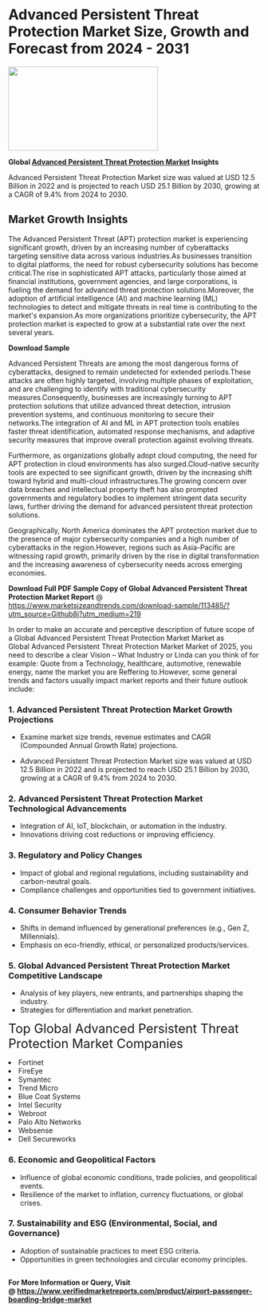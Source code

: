 <H1>Advanced Persistent Threat Protection Market Size, Growth and Forecast from 2024 - 2031</H1><img class="aligncenter size-medium wp-image-584254" src="https://thirdeyenews.in/wp-content/uploads/2024/09/Global-Market-Research-300x168.jpeg" alt="" width="300" height="168" /><p><strong>Global&nbsp;<a href="https://www.marketsizeandtrends.com/download-sample/113485/?utm_source=Github8j?utm_medium=219">Advanced Persistent Threat Protection Market</a> Insights</strong></p><p>Advanced Persistent Threat Protection Market size was valued at USD 12.5 Billion in 2022 and is projected to reach USD 25.1 Billion by 2030, growing at a CAGR of 9.4% from 2024 to 2030.</p><p><h2>Market Growth Insights</h2> <p>The Advanced Persistent Threat (APT) protection market is experiencing significant growth, driven by an increasing number of cyberattacks targeting sensitive data across various industries.As businesses transition to digital platforms, the need for robust cybersecurity solutions has become critical.The rise in sophisticated APT attacks, particularly those aimed at financial institutions, government agencies, and large corporations, is fueling the demand for advanced threat protection solutions.Moreover, the adoption of artificial intelligence (AI) and machine learning (ML) technologies to detect and mitigate threats in real time is contributing to the market's expansion.As more organizations prioritize cybersecurity, the APT protection market is expected to grow at a substantial rate over the next several years.</p> <p><strong>Download Sample</strong></p> <p>Advanced Persistent Threats are among the most dangerous forms of cyberattacks, designed to remain undetected for extended periods.These attacks are often highly targeted, involving multiple phases of exploitation, and are challenging to identify with traditional cybersecurity measures.Consequently, businesses are increasingly turning to APT protection solutions that utilize advanced threat detection, intrusion prevention systems, and continuous monitoring to secure their networks.The integration of AI and ML in APT protection tools enables faster threat identification, automated response mechanisms, and adaptive security measures that improve overall protection against evolving threats.</p> <p>Furthermore, as organizations globally adopt cloud computing, the need for APT protection in cloud environments has also surged.Cloud-native security tools are expected to see significant growth, driven by the increasing shift toward hybrid and multi-cloud infrastructures.The growing concern over data breaches and intellectual property theft has also prompted governments and regulatory bodies to implement stringent data security laws, further driving the demand for advanced persistent threat protection solutions.</p> <p>Geographically, North America dominates the APT protection market due to the presence of major cybersecurity companies and a high number of cyberattacks in the region.However, regions such as Asia-Pacific are witnessing rapid growth, primarily driven by the rise in digital transformation and the increasing awareness of cybersecurity needs across emerging economies.</p> <p><span class=""><strong>Download Full PDF Sample Copy of Global Advanced Persistent Threat Protection Market Report</strong> @ <a href="https://www.marketsizeandtrends.com/download-sample/113485/?utm_source=Github8j?utm_medium=219" target="_blank">https://www.marketsizeandtrends.com/download-sample/113485/?utm_source=Github8j?utm_medium=219</a></span></p><p>In order to make an accurate and perceptive description of future scope of a Global&nbsp;Advanced Persistent Threat Protection Market Market as Global&nbsp;Advanced Persistent Threat Protection Market Market of 2025, you need to describe a clear Vision &ndash; What Industry or Linda can you think of for example: Quote from a Technology, healthcare, automotive, renewable energy, name the market you are Reffering to.However, some general trends and factors usually impact market reports and their future outlook include:</p><h3>1.&nbsp;<strong>Advanced Persistent Threat Protection Market Growth Projections</strong></h3><ul><li>Examine market size trends, revenue estimates and CAGR (Compounded Annual Growth Rate) projections.</li><li><p>Advanced Persistent Threat Protection Market size was valued at USD 12.5 Billion in 2022 and is projected to reach USD 25.1 Billion by 2030, growing at a CAGR of 9.4% from 2024 to 2030.</p></li></ul><h3>2.&nbsp;<strong>Advanced Persistent Threat Protection Market Technological Advancements</strong></h3><ul><li>Integration of AI, IoT, blockchain, or automation in the industry.</li><li>Innovations driving cost reductions or improving efficiency.</li></ul><h3>3.&nbsp;<strong>Regulatory and Policy Changes</strong></h3><ul><li>Impact of global and regional regulations, including sustainability and carbon-neutral goals.</li><li>Compliance challenges and opportunities tied to government initiatives.</li></ul><h3>4.&nbsp;<strong>Consumer Behavior Trends</strong></h3><ul><li>Shifts in demand influenced by generational preferences (e.g., Gen Z, Millennials).</li><li>Emphasis on eco-friendly, ethical, or personalized products/services.</li></ul><h3>5.&nbsp;<strong>Global Advanced Persistent Threat Protection Market Competitive Landscape</strong></h3><ul><li>Analysis of key players, new entrants, and partnerships shaping the industry.</li><li>Strategies for differentiation and market penetration.</li></ul><p data-pm-slice="1 1 []"><span style="color: inherit; font-family: inherit; font-size: 25px;">Top Global Advanced Persistent Threat Protection Market Companies</span></p><div class="" data-test-id=""><p><li>Fortinet</li><li> FireEye</li><li> Symantec</li><li> Trend Micro</li><li> Blue Coat Systems</li><li> Intel Security</li><li> Webroot</li><li> Palo Alto Networks</li><li> Websense</li><li> Dell Secureworks</li></p></div><h3>6.&nbsp;<strong>Economic and Geopolitical Factors</strong></h3><ul><li>Influence of global economic conditions, trade policies, and geopolitical events.</li><li>Resilience of the market to inflation, currency fluctuations, or global crises.</li></ul><h3>7.&nbsp;<strong>Sustainability and ESG (Environmental, Social, and Governance)</strong></h3><ul><li>Adoption of sustainable practices to meet ESG criteria.</li><li>Opportunities in green technologies and circular economy principles.</li></ul><h2><strong style="font-size: 14px;">For More Information or Query, Visit @&nbsp;</strong><a style="background-color: #ffffff; font-size: 14px;" href="https://www.marketsizeandtrends.com/report/advanced-persistent-threat-protection-market/" target="_blank">https://www.verifiedmarketreports.com/product/airport-passenger-boarding-bridge-market</a></h2>